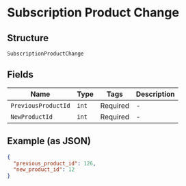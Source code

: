 
# Subscription Product Change

## Structure

`SubscriptionProductChange`

## Fields

| Name | Type | Tags | Description |
|  --- | --- | --- | --- |
| `PreviousProductId` | `int` | Required | - |
| `NewProductId` | `int` | Required | - |

## Example (as JSON)

```json
{
  "previous_product_id": 126,
  "new_product_id": 12
}
```

